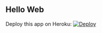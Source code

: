 Hello Web
----------

Deploy this app on Heroku: [![Deploy](https://www.herokucdn.com/deploy/button.svg)](https://heroku.com/deploy)

